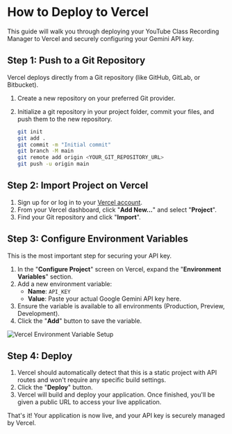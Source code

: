 # How to Deploy to Vercel

This guide will walk you through deploying your YouTube Class Recording Manager to Vercel and securely configuring your Gemini API key.

## Step 1: Push to a Git Repository

Vercel deploys directly from a Git repository (like GitHub, GitLab, or Bitbucket).

1.  Create a new repository on your preferred Git provider.
2.  Initialize a git repository in your project folder, commit your files, and push them to the new repository.

    ```bash
    git init
    git add .
    git commit -m "Initial commit"
    git branch -M main
    git remote add origin <YOUR_GIT_REPOSITORY_URL>
    git push -u origin main
    ```

## Step 2: Import Project on Vercel

1.  Sign up for or log in to your [Vercel account](https://vercel.com/).
2.  From your Vercel dashboard, click "**Add New...**" and select "**Project**".
3.  Find your Git repository and click "**Import**".

## Step 3: Configure Environment Variables

This is the most important step for securing your API key.

1.  In the "**Configure Project**" screen on Vercel, expand the "**Environment Variables**" section.
2.  Add a new environment variable:
    *   **Name**: `API_KEY`
    *   **Value**: Paste your actual Google Gemini API key here.
3.  Ensure the variable is available to all environments (Production, Preview, Development).
4.  Click the "**Add**" button to save the variable.

![Vercel Environment Variable Setup](https://vercel.com/docs/storage/vercel-kv/env-var.png)

## Step 4: Deploy

1.  Vercel should automatically detect that this is a static project with API routes and won't require any specific build settings.
2.  Click the "**Deploy**" button.
3.  Vercel will build and deploy your application. Once finished, you'll be given a public URL to access your live application.

That's it! Your application is now live, and your API key is securely managed by Vercel.

